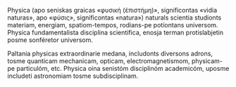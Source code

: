 Physica (apo seniskas graicas «φυσική (ἐπιστήμη)», significontas «vidia
naturas», apo «φύσις», significontas «natura») naturals scientia studionts
materiam, energiam, spatiom-tempos, rodians-pe potíontans universom.
Physica fundamentalista disciplina scientifica, enosja terman
protislabjetin posme sonféretor universom.

Paltania physicas extraordinarie medana, includonts diversons adrons, tosme
quanticam mechanicam, opticam, electromagnetismom, physicam-pe particulóm,
etc. Physica oina senistóm disciplinóm academicóm, uposme includeti
astronomiam tosme subdisciplinam.
